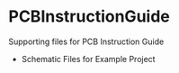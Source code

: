 # PCBInstructionGuide
Supporting files for PCB Instruction Guide
- Schematic Files for Example Project
